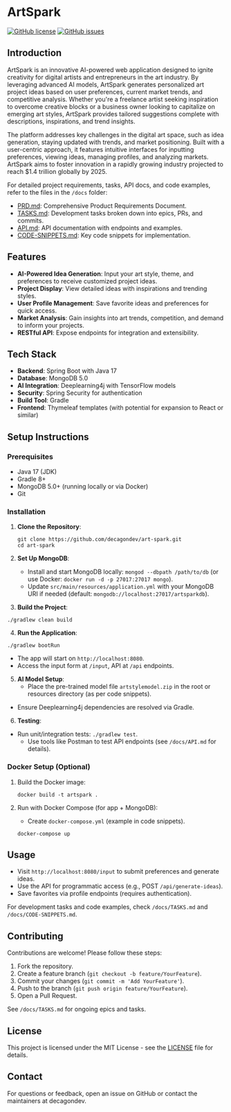 # ArtSpark

[![GitHub license](https://img.shields.io/github/license/decagondev/art-spark)](https://github.com/decagondev/art-spark/blob/main/LICENSE)
[![GitHub issues](https://img.shields.io/github/issues/decagondev/art-spark)](https://github.com/decagondev/art-spark/issues)

## Introduction

ArtSpark is an innovative AI-powered web application designed to ignite creativity for digital artists and entrepreneurs in the art industry. By leveraging advanced AI models, ArtSpark generates personalized art project ideas based on user preferences, current market trends, and competitive analysis. Whether you're a freelance artist seeking inspiration to overcome creative blocks or a business owner looking to capitalize on emerging art styles, ArtSpark provides tailored suggestions complete with descriptions, inspirations, and trend insights.

The platform addresses key challenges in the digital art space, such as idea generation, staying updated with trends, and market positioning. Built with a user-centric approach, it features intuitive interfaces for inputting preferences, viewing ideas, managing profiles, and analyzing markets. ArtSpark aims to foster innovation in a rapidly growing industry projected to reach $1.4 trillion globally by 2025.

For detailed project requirements, tasks, API docs, and code examples, refer to the files in the `/docs` folder:
- [PRD.md](/docs/PRD.md): Comprehensive Product Requirements Document.
- [TASKS.md](/docs/TASKS.md): Development tasks broken down into epics, PRs, and commits.
- [API.md](/docs/API.md): API documentation with endpoints and examples.
- [CODE-SNIPPETS.md](/docs/CODE-SNIPPETS.md): Key code snippets for implementation.

## Features

- **AI-Powered Idea Generation**: Input your art style, theme, and preferences to receive customized project ideas.
- **Project Display**: View detailed ideas with inspirations and trending styles.
- **User Profile Management**: Save favorite ideas and preferences for quick access.
- **Market Analysis**: Gain insights into art trends, competition, and demand to inform your projects.
- **RESTful API**: Expose endpoints for integration and extensibility.

## Tech Stack

- **Backend**: Spring Boot with Java 17
- **Database**: MongoDB 5.0
- **AI Integration**: Deeplearning4j with TensorFlow models
- **Security**: Spring Security for authentication
- **Build Tool**: Gradle
- **Frontend**: Thymeleaf templates (with potential for expansion to React or similar)

## Setup Instructions

### Prerequisites

- Java 17 (JDK)
- Gradle 8+
- MongoDB 5.0+ (running locally or via Docker)
- Git

### Installation

1. **Clone the Repository**:
   ```
   git clone https://github.com/decagondev/art-spark.git
   cd art-spark
   ```

2. **Set Up MongoDB**:
   - Install and start MongoDB locally: `mongod --dbpath /path/to/db` (or use Docker: `docker run -d -p 27017:27017 mongo`).
   - Update `src/main/resources/application.yml` with your MongoDB URI if needed (default: `mongodb://localhost:27017/artsparkdb`).

3. **Build the Project**:
```
./gradlew clean build
```

4. **Run the Application**:
```
./gradlew bootRun
```
   - The app will start on `http://localhost:8080`.
   - Access the input form at `/input`, API at `/api` endpoints.

5. **AI Model Setup**:
   - Place the pre-trained model file `artstylemodel.zip` in the root or resources directory (as per code snippets).
- Ensure Deeplearning4j dependencies are resolved via Gradle.

6. **Testing**:
- Run unit/integration tests: `./gradlew test`.
   - Use tools like Postman to test API endpoints (see `/docs/API.md` for details).

### Docker Setup (Optional)

1. Build the Docker image:
   ```
   docker build -t artspark .
   ```

2. Run with Docker Compose (for app + MongoDB):
   - Create `docker-compose.yml` (example in code snippets).
   ```
   docker-compose up
   ```

## Usage

- Visit `http://localhost:8080/input` to submit preferences and generate ideas.
- Use the API for programmatic access (e.g., POST `/api/generate-ideas`).
- Save favorites via profile endpoints (requires authentication).

For development tasks and code examples, check `/docs/TASKS.md` and `/docs/CODE-SNIPPETS.md`.

## Contributing

Contributions are welcome! Please follow these steps:
1. Fork the repository.
2. Create a feature branch (`git checkout -b feature/YourFeature`).
3. Commit your changes (`git commit -m 'Add YourFeature'`).
4. Push to the branch (`git push origin feature/YourFeature`).
5. Open a Pull Request.

See `/docs/TASKS.md` for ongoing epics and tasks.

## License

This project is licensed under the MIT License - see the [LICENSE](LICENSE) file for details.

## Contact

For questions or feedback, open an issue on GitHub or contact the maintainers at decagondev.

